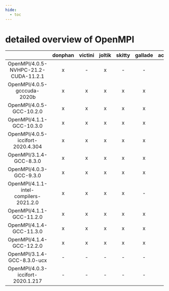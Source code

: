 ```yaml
---
hide:
  - toc
---
```


detailed overview of OpenMPI
============================

| |donphan|victini|joltik|skitty|gallade|accelgor|swalot|doduo|
| :---: | :---: | :---: | :---: | :---: | :---: | :---: | :---: | :---: |
|OpenMPI/4.0.5-NVHPC-21.2-CUDA-11.2.1|x|-|x|-|-|x|-|-|
|OpenMPI/4.0.5-gcccuda-2020b|x|x|x|x|x|x|x|x|
|OpenMPI/4.0.5-GCC-10.2.0|x|x|x|x|x|x|x|x|
|OpenMPI/4.1.1-GCC-10.3.0|x|x|x|x|x|x|x|x|
|OpenMPI/4.0.5-iccifort-2020.4.304|x|x|x|x|x|x|x|x|
|OpenMPI/3.1.4-GCC-8.3.0|x|x|x|x|x|x|x|x|
|OpenMPI/4.0.3-GCC-9.3.0|x|x|x|x|x|-|x|x|
|OpenMPI/4.1.1-intel-compilers-2021.2.0|x|x|x|x|-|-|x|-|
|OpenMPI/4.1.1-GCC-11.2.0|x|x|x|x|x|x|x|x|
|OpenMPI/4.1.4-GCC-11.3.0|x|x|x|x|x|x|x|x|
|OpenMPI/4.1.4-GCC-12.2.0|x|x|x|x|x|x|x|x|
|OpenMPI/3.1.4-GCC-8.3.0-ucx|-|-|-|-|-|-|x|x|
|OpenMPI/4.0.3-iccifort-2020.1.217|-|-|-|-|-|-|-|x|
